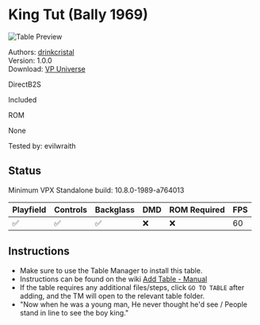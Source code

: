 # King Tut (Bally 1969)

![Table Preview](../../images/vpx-kingtut.png)

Authors: [drinkcristal](https://vpuniverse.com/profile/38572-drinkcristal/)  
Version: 1.0.0  
Download: [VP Universe](https://vpuniverse.com/files/file/21827-king-tut-bally-1969/)

DirectB2S

Included

ROM

None

Tested by: evilwraith

## Status 

Minimum VPX Standalone build: 10.8.0-1989-a764013

| Playfield | Controls | Backglass | DMD | ROM Required | FPS | 
|-----------|----------|-----------|-----|--------------|-----|
| :white_check_mark: | :white_check_mark: | :white_check_mark: | :x: | :x: | 60 |

## Instructions

- Make sure to use the Table Manager to install this table.
- Instructions can be found on the wiki [Add Table - Manual](https://github.com/LegendsUnchained/vpx-standalone-alp4k/wiki/%5B04%5D-%F0%9F%A7%A1-TM-%E2%80%90-Other-Features#add-table---manual)
- If the table requires any additional files/steps, click `GO TO TABLE` after adding, and the TM will open to the relevant table folder.
- "Now when he was a young man, He never thought he'd see / People stand in line to see the boy king."

